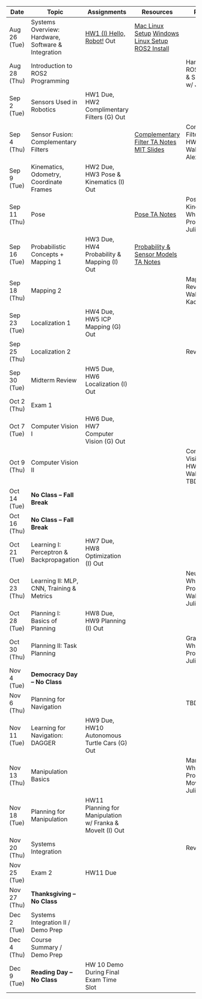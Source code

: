 | Date       | Topic                                           | Assignments                        | Resources | Recitation |
|------------|------------------------------------------------|------------------------------------|-----------|------------|
| Aug 26 (Tue) | Systems Overview: Hardware, Software & Integration | [HW1 (I) Hello, Robot!](https://drive.google.com/file/d/1YVEltVdz_pvR5Zl7Jzm8C4-ufvyzwrtg/view?usp=sharing) Out | [Mac Linux Setup](https://drive.google.com/file/d/1slps2d78KhcjwDnyyUUu-Dbh7EWjDTYY/view?usp=sharing) [Windows Linux Setup](https://drive.google.com/file/d/1CpLIke8pnqBF9d4A8guGB6UWNj0h2l2x/view?usp=sharing) [ROS2 Install](https://docs.ros.org/en/humble/Installation/Ubuntu-Install-Debs.html) |  |
| Aug 28 (Thu) | Introduction to ROS2 Programming               |                                    |  | Hands-On w/ ROS Publishers & Subscribers w/ Julius|
| Sep 2 (Tue)  | Sensors Used in Robotics                       | HW1 Due, HW2 Complimentary Filters (G) Out  |  |  |
| Sep 4 (Thu)  | Sensor Fusion: Complementary Filters           |                                    | [Complementary Filter TA Notes](https://drive.google.com/file/d/1mUZHIWnpcGpnRSVbRb3KgH6O4fEun9Gc/view?usp=sharing) [MIT Slides](https://drive.google.com/file/d/0B9rLLz1XQKmaLVJLSkRwMTU0b0E/view?resourcekey=0-oUq7ThstZRP9gGOzXQz9ZA) | Complementary Filters Review & HW Walkthrough w/ Alex|
| Sep 9 (Tue)  | Kinematics, Odometry, Coordinate Frames        | HW2 Due, HW3 Pose & Kinematics (I) Out |  |  |
| Sep 11 (Thu) | Pose                                           |                                    | [Pose TA Notes](https://drive.google.com/file/d/1BnIqnIGjuGM7NvUtovY6RNhuKWtVqlhf/view?usp=sharing) | Pose & Kinematics Whiteboard Problems w/ Julius |
| Sep 16 (Tue) | Probabilistic Concepts + Mapping 1             | HW3 Due, HW4 Probability & Mapping (I) Out | [Probability & Sensor Models TA Notes](https://drive.google.com/file/d/1gBJaunl9R5NOulfjdcsoFRSLSqKdhUEZ/view?usp=sharing) |  |
| Sep 18 (Thu) | Mapping 2                                      |                                    |  | Mapping Review & HW Walkthrough w/ Kacper|
| Sep 23 (Tue) | Localization 1                                 | HW4 Due, HW5 ICP Mapping (G) Out   |  |  |
| Sep 25 (Thu) | Localization 2                                 |                                    |  | Review w/ Alex|
| Sep 30 (Tue) | Midterm Review                                 | HW5 Due, HW6 Localization (I) Out  |  |  |
| Oct 2 (Thu)  | Exam 1                                         |                                    |  |  |
| Oct 7 (Tue)  | Computer Vision I                              | HW6 Due, HW7 Computer Vision (G) Out |  |  |
| Oct 9 (Thu)  | Computer Vision II                             |                                    |  | Computer Vision Review & HW Walkthrough w/ TBD|
| Oct 14 (Tue) | **No Class – Fall Break**                      |                                    |  |  |
| Oct 16 (Thu) | **No Class – Fall Break**                      |                                    |  |  |
| Oct 21 (Tue) | Learning I: Perceptron & Backpropagation       | HW7 Due, HW8 Optimization (I) Out  |  |  |
| Oct 23 (Thu) | Learning II: MLP, CNN, Training & Metrics      |                                    |  | Neural Nets Whiteboard Problems & HW Walkthrough w/ Julius|
| Oct 28 (Tue) | Planning I: Basics of Planning                 | HW8 Due, HW9 Planning (I) Out |  |  |
| Oct 30 (Thu) | Planning II: Task Planning                     |                                    |  | Graph Search Whiteboard Problems w/ Julius|
| Nov 4 (Tue)  | **Democracy Day – No Class**                   |                                    |  |  |
| Nov 6 (Thu)  | Planning for Navigation                        |                                    |  | TBD |
| Nov 11 (Tue) | Learning for Navigation: DAGGER                | HW9 Due, HW10 Autonomous Turtle Cars (G) Out |  |  |
| Nov 13 (Thu) | Manipulation Basics                            |                                    |  | Manipulation Whiteboard Problems & MoveIt Intro w/ Julius |
| Nov 18 (Tue) | Planning for Manipulation                      | HW11 Planning for Manipulation w/ Franka & MoveIt (I) Out |  |  |
| Nov 20 (Thu) | Systems Integration                            |                                    |  | Review |
| Nov 25 (Tue) | Exam 2                                         | HW11 Due                                   |  |  |
| Nov 27 (Thu) | **Thanksgiving – No Class**                    |                                    |  |  |
| Dec 2 (Tue)  | Systems Integration II / Demo Prep             |                                    |  |  |
| Dec 4 (Thu)  | Course Summary / Demo Prep                     |                                    |  |  |
| Dec 9 (Tue)  | **Reading Day – No Class**                     | HW 10 Demo During Final Exam Time Slot      |  |  |
